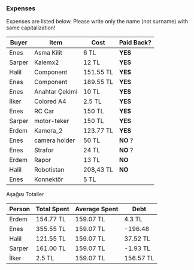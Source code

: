 ### Expenses

Expenses are listed below. 
Please write only the name (not surname) with same capitalization!

| Buyer  | Item  | Cost  | Paid Back?  |
|---|---|---|---|
| Enes   | Asma Kilit  | 6 TL |  **YES**  |
| Sarper | Kalemx2     | 12 TL  | **YES**  |
| Halil  | Component   | 151.55 TL  | **YES**  |
| Enes   | Component   | 189.55 TL  | **YES**  |
| Enes   | Anahtar Çekimi   | 10 TL  | **YES**  |
| İlker  | Colored A4  | 2.5 TL  | **YES** |
| Enes   | RC Car   | 150 TL  | **YES**  |
| Sarper | motor-teker    | 150 TL  | **YES**  |
| Erdem  | Kamera_2 | 123.77 TL | **YES** |
| Enes   | camera holder   | 50 TL  | **NO**  ?|
| Enes   | Strafor   | 24 TL  | **NO**  ?|
| Erdem   | Rapor   | 13 TL  | **NO**  |
| Halil | Robotistan | 208,43 TL | **NO** | 
| Enes | Konnektör | 5 TL || **NO** |

Aşağısı Totaller



| Person | Total Spent  | Average Spent  | Debt  |
|---|---|---|---|
| Erdem  | 154.77 TL | 159.07 TL | 4.3 TL |
| Enes   | 355.55 TL | 159.07 TL | -196.48  |
| Halil  | 121.55 TL | 159.07 TL | 37.52 TL |
| Sarper | 161.00 TL | 159.07 TL | -1.93 TL |
| İlker  | 2.5 TL | 159.07 TL | 156.57 TL |

